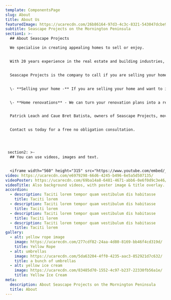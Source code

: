 ```yaml
---
template: ComponentsPage
slug: About
title: About Us
featuredImage: https://ucarecdn.com/26b86164-97d3-4c3c-8321-543047dcbe9d/-/preview/-/enhance/63/
subtitle: Seascape Projects on the Mornington Peninsula
section1: >-
  ## About Seascape Projects

  We specialise in creating appealing homes to sell or enjoy.


  With 20 years experience in the real estate and building industries, we can help you increase the value of your home.


  Seascape Projects is the company to call if you are selling your home or planning home renovations:


  \- **Selling your home -** If you are selling your home and want to increase its appeal and sale price, we are here to help. We can conduct all of your painting, flooring, repairs, gardening and other trade work to maximise the appeal of your home for sale.


  \- **Home renovations** - We can turn your renovation plans into a reality on time and on budget. We pride ourselves on our quality renovations. Our focus is to renovate any part of your home and add value.


  Patrick Leach and Caue Bret Batista, owners of Seascape Projects, moved to the Mornington Peninsula with the aim of offering a high quality and personable service from start to finish on every job.


  Contact us today for a free no obligation consultation.




 section2: >-
  ## You can use videos, images and text.


  <iframe width="560" height="315" src="https://www.youtube.com/embed/_m2CHvfVK5I" frameborder="0" allow="accelerometer; autoplay; clipboard-write; encrypted-media; gyroscope; picture-in-picture" allowfullscreen></iframe>
video: https://ucarecdn.com/e6979298-66d6-4245-b496-6e5a5d507135/
videoPoster: https://ucarecdn.com/69ba14a8-6481-4671-abb6-0e6f0d9c3e46/
videoTitle: Also background videos, with poster image & title overlay.
accordion:
  - description: Taciti lorem tempor quam vestibulum dis habitasse
    title: Taciti lorem
  - description: Taciti lorem tempor quam vestibulum dis habitasse
    title: Taciti lorem
  - description: Taciti lorem tempor quam vestibulum dis habitasse
    title: Taciti lorem
  - description: Taciti lorem tempor quam vestibulum dis habitasse
    title: Taciti lorem
gallery:
  - alt: yellow rope image
    image: https://ucarecdn.com/277cdf82-24aa-4d80-8169-bb46f4cd319d/
    title: Yellow Rope
  - alt: umbrellas
    image: https://ucarecdn.com/5da63204-4ff0-4235-aac3-852921d7c632/
    title: a bunch of umbrellas
  - alt: yellow ice cream
    image: https://ucarecdn.com/83485d70-1552-4c97-b237-22330fb56a1e/
    title: Yellow Ice Cream
meta:
  description: About Seascape Projects on the Mornington Peninsula
  title: About
---
```

